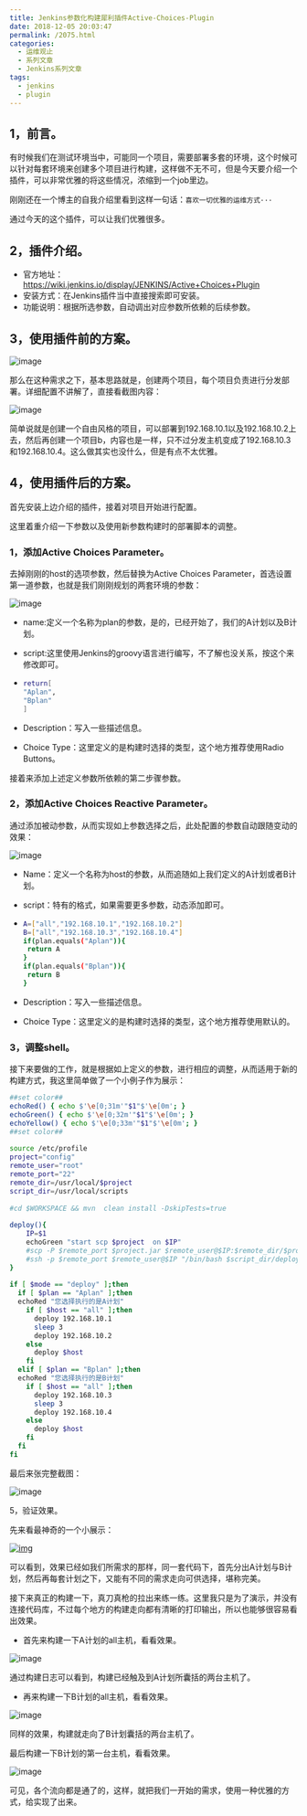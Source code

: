 ```yaml
---
title: Jenkins参数化构建犀利插件Active-Choices-Plugin
date: 2018-12-05 20:03:47
permalink: /2075.html
categories:
  - 运维观止
  - 系列文章
  - Jenkins系列文章
tags:
  - jenkins
  - plugin
---
```


## 1，前言。

有时候我们在测试环境当中，可能同一个项目，需要部署多套的环境，这个时候可以针对每套环境来创建多个项目进行构建，这样做不无不可，但是今天要介绍一个插件，可以非常优雅的将这些情况，浓缩到一个job里边。

刚刚还在一个博主的自我介绍里看到这样一句话：`喜欢一切优雅的运维方式···`

通过今天的这个插件，可以让我们优雅很多。

## 2，插件介绍。

- 官方地址：https://wiki.jenkins.io/display/JENKINS/Active+Choices+Plugin
- 安装方式：在Jenkins插件当中直接搜索即可安装。
- 功能说明：根据所选参数，自动调出对应参数所依赖的后续参数。

## 3，使用插件前的方案。

![image](https://tvax3.sinaimg.cn/large/008k1Yt0ly1grlklzum0oj30lb09qaff.jpg)

那么在这种需求之下，基本思路就是，创建两个项目，每个项目负责进行分发部署。详细配置不讲解了，直接看截图内容：

![image](https://tvax2.sinaimg.cn/large/008k1Yt0ly1grlkm4zxwqj31h837sqv5.jpg)

简单说就是创建一个自由风格的项目，可以部署到192.168.10.1以及192.168.10.2上去，然后再创建一个项目b，内容也是一样，只不过分发主机变成了192.168.10.3和192.168.10.4。这么做其实也没什么，但是有点不太优雅。

## 4，使用插件后的方案。

首先安装上边介绍的插件，接着对项目开始进行配置。

这里着重介绍一下参数以及使用新参数构建时的部署脚本的调整。

### 1，添加Active Choices Parameter。

去掉刚刚的host的选项参数，然后替换为Active Choices Parameter，首选设置第一道参数，也就是我们刚刚规划的两套环境的参数：

![image](https://tvax1.sinaimg.cn/large/008k1Yt0ly1grlkmg2bgpj30so0ur15g.jpg)

- name:定义一个名称为plan的参数，是的，已经开始了，我们的A计划以及B计划。
- script:这里使用Jenkins的groovy语言进行编写，不了解也没关系，按这个来修改即可。

- ```sh
  return[
  "Aplan",
  "Bplan"
  ]
  ```

- Description：写入一些描述信息。
- Choice Type：这里定义的是构建时选择的类型，这个地方推荐使用Radio Buttons。

接着来添加上述定义参数所依赖的第二步骤参数。

### 2，添加Active Choices Reactive Parameter。

通过添加被动参数，从而实现如上参数选择之后，此处配置的参数自动跟随变动的效果：

![image](https://tvax4.sinaimg.cn/large/008k1Yt0ly1grlkmv3qdyj30sp0zt7kq.jpg)

- Name：定义一个名称为host的参数，从而追随如上我们定义的A计划或者B计划。
- script：特有的格式，如果需要更多参数，动态添加即可。

- ```sh
  A=["all","192.168.10.1","192.168.10.2"]
  B=["all","192.168.10.3","192.168.10.4"]
  if(plan.equals("Aplan")){
   return A
  }
  if(plan.equals("Bplan")){
   return B
  }
  ```

- Description：写入一些描述信息。
- Choice Type：这里定义的是构建时选择的类型，这个地方推荐使用默认的。

### 3，调整shell。

接下来要做的工作，就是根据如上定义的参数，进行相应的调整，从而适用于新的构建方式，我这里简单做了一个小例子作为展示：

```sh
##set color##
echoRed() { echo $'\e[0;31m'"$1"$'\e[0m'; }
echoGreen() { echo $'\e[0;32m'"$1"$'\e[0m'; }
echoYellow() { echo $'\e[0;33m'"$1"$'\e[0m'; }
##set color##
 
source /etc/profile
project="config"
remote_user="root"
remote_port="22"
remote_dir=/usr/local/$project
script_dir=/usr/local/scripts
 
#cd $WORKSPACE && mvn  clean install -DskipTests=true
 
deploy(){
    IP=$1
    echoGreen "start scp $project  on $IP"
    #scp -P $remote_port $project.jar $remote_user@$IP:$remote_dir/$project.jar && echo "success scp $project"
    #ssh -p $remote_port $remote_user@$IP "/bin/bash $script_dir/deploy.sh $mode $project"
}
 
if [ $mode == "deploy" ];then
  if [ $plan == "Aplan" ];then
  echoRed "您选择执行的是A计划"
    if [ $host == "all" ];then
      deploy 192.168.10.1
      sleep 3
      deploy 192.168.10.2
    else
      deploy $host
    fi
  elif [ $plan == "Bplan" ];then
  echoRed "您选择执行的是B计划"
    if [ $host == "all" ];then
      deploy 192.168.10.3
      sleep 3
      deploy 192.168.10.4
    else
      deploy $host
    fi
  fi
fi
```

最后来张完整截图：

![image](https://tva3.sinaimg.cn/large/008k1Yt0ly1grlkndh75yj30xz4wge82.jpg)

5，验证效果。

先来看最神奇的一个小展示：

[![img](http://www.eryajf.net/wp-content/uploads/2018/12/2018120512133385.gif)](http://www.eryajf.net/wp-content/uploads/2018/12/2018120512133385.gif)

可以看到，效果已经如我们所需求的那样，同一套代码下，首先分出A计划与B计划，然后再每套计划之下，又能有不同的需求走向可供选择，堪称完美。

接下来真正的构建一下，真刀真枪的拉出来练一练。这里我只是为了演示，并没有连接代码库，不过每个地方的构建走向都有清晰的打印输出，所以也能够很容易看出效果。

- 首先来构建一下A计划的all主机，看看效果。

![image](https://tva4.sinaimg.cn/large/008k1Yt0ly1grlkodc2dnj30fy0d2dl4.jpg)

通过构建日志可以看到，构建已经触及到A计划所囊括的两台主机了。

- 再来构建一下B计划的all主机，看看效果。

![image](https://tvax2.sinaimg.cn/large/008k1Yt0ly1grlkop2zzpj30ei0db79p.jpg)

同样的效果，构建就走向了B计划囊括的两台主机了。

最后构建一下B计划的第一台主机，看看效果。

![image](https://tvax1.sinaimg.cn/large/008k1Yt0ly1grlkow2mnij30cn09badw.jpg)

可见，各个流向都是通了的，这样，就把我们一开始的需求，使用一种优雅的方式，给实现了出来。
